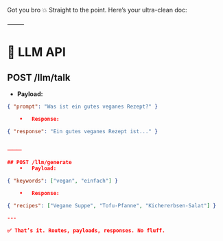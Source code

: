 Got you bro 💥 Straight to the point. Here’s your ultra-clean doc:

⸻


# 🧠 LLM API

## POST /llm/talk
- **Payload:**
```json
{ "prompt": "Was ist ein gutes veganes Rezept?" }

	•	Response:

{ "response": "Ein gutes veganes Rezept ist..." }


⸻

## POST /llm/generate
	•	Payload:

{ "keywords": ["vegan", "einfach"] }

	•	Response:

{ "recipes": ["Vegane Suppe", "Tofu-Pfanne", "Kichererbsen-Salat"] }

---

✅ That’s it. Routes, payloads, responses. No fluff.